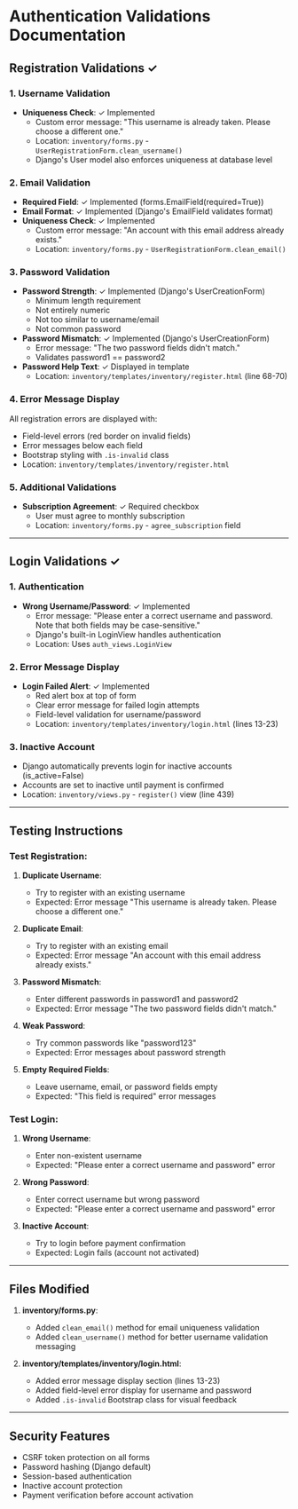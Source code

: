 # Authentication Validations Documentation

## Registration Validations ✓

### 1. Username Validation
- **Uniqueness Check**: ✓ Implemented
  - Custom error message: "This username is already taken. Please choose a different one."
  - Location: `inventory/forms.py` - `UserRegistrationForm.clean_username()`
  - Django's User model also enforces uniqueness at database level

### 2. Email Validation
- **Required Field**: ✓ Implemented (forms.EmailField(required=True))
- **Email Format**: ✓ Implemented (Django's EmailField validates format)
- **Uniqueness Check**: ✓ Implemented
  - Custom error message: "An account with this email address already exists."
  - Location: `inventory/forms.py` - `UserRegistrationForm.clean_email()`

### 3. Password Validation
- **Password Strength**: ✓ Implemented (Django's UserCreationForm)
  - Minimum length requirement
  - Not entirely numeric
  - Not too similar to username/email
  - Not common password
- **Password Mismatch**: ✓ Implemented (Django's UserCreationForm)
  - Error message: "The two password fields didn't match."
  - Validates password1 == password2
- **Password Help Text**: ✓ Displayed in template
  - Location: `inventory/templates/inventory/register.html` (line 68-70)

### 4. Error Message Display
All registration errors are displayed with:
- Field-level errors (red border on invalid fields)
- Error messages below each field
- Bootstrap styling with `.is-invalid` class
- Location: `inventory/templates/inventory/register.html`

### 5. Additional Validations
- **Subscription Agreement**: ✓ Required checkbox
  - User must agree to monthly subscription
  - Location: `inventory/forms.py` - `agree_subscription` field

---

## Login Validations ✓

### 1. Authentication
- **Wrong Username/Password**: ✓ Implemented
  - Error message: "Please enter a correct username and password. Note that both fields may be case-sensitive."
  - Django's built-in LoginView handles authentication
  - Location: Uses `auth_views.LoginView`

### 2. Error Message Display
- **Login Failed Alert**: ✓ Implemented
  - Red alert box at top of form
  - Clear error message for failed login attempts
  - Field-level validation for username/password
  - Location: `inventory/templates/inventory/login.html` (lines 13-23)

### 3. Inactive Account
- Django automatically prevents login for inactive accounts (is_active=False)
- Accounts are set to inactive until payment is confirmed
- Location: `inventory/views.py` - `register()` view (line 439)

---

## Testing Instructions

### Test Registration:

1. **Duplicate Username**:
   - Try to register with an existing username
   - Expected: Error message "This username is already taken. Please choose a different one."

2. **Duplicate Email**:
   - Try to register with an existing email
   - Expected: Error message "An account with this email address already exists."

3. **Password Mismatch**:
   - Enter different passwords in password1 and password2
   - Expected: Error message "The two password fields didn't match."

4. **Weak Password**:
   - Try common passwords like "password123"
   - Expected: Error messages about password strength

5. **Empty Required Fields**:
   - Leave username, email, or password fields empty
   - Expected: "This field is required" error messages

### Test Login:

1. **Wrong Username**:
   - Enter non-existent username
   - Expected: "Please enter a correct username and password" error

2. **Wrong Password**:
   - Enter correct username but wrong password
   - Expected: "Please enter a correct username and password" error

3. **Inactive Account**:
   - Try to login before payment confirmation
   - Expected: Login fails (account not activated)

---

## Files Modified

1. **inventory/forms.py**:
   - Added `clean_email()` method for email uniqueness validation
   - Added `clean_username()` method for better username validation messaging

2. **inventory/templates/inventory/login.html**:
   - Added error message display section (lines 13-23)
   - Added field-level error display for username and password
   - Added `.is-invalid` Bootstrap class for visual feedback

---

## Security Features

- CSRF token protection on all forms
- Password hashing (Django default)
- Session-based authentication
- Inactive account protection
- Payment verification before account activation

